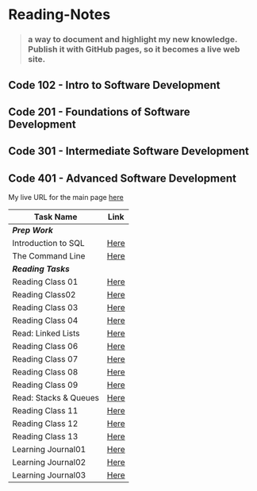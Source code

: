 # Reading-Notes

> ### a way to document and highlight my new knowledge. Publish it with GitHub pages, so it becomes a live web site.

## Code 102 - Intro to Software Development

## Code 201 - Foundations of Software Development

## Code 301 - Intermediate Software Development

## Code 401 - Advanced Software Development

My live URL for the main page [here](https://shathaalrayyani.github.io/reading-notes/) 

| Task Name             | Link                                                                                                   |
|-----------------------|--------------------------------------------------------------------------------------------------------|
| ***Prep Work***       ||     |
| Introduction to SQL   | [Here](https://shathaalrayyani.github.io/reading-notes/prep-work/introduction-to-SQL/SQL-summary.html) |
| The Command Line      | [Here](https://shathaalrayyani.github.io/reading-notes/prep-work/The-Command-Line.html)                |
| ***Reading Tasks***   ||     |
| Reading Class 01      | [Here](https://shathaalrayyani.github.io/reading-notes/Reading-Classes/class01.html)                   |
| Reading Class02       | [Here](https://shathaalrayyani.github.io/reading-notes/Reading-Classes/Reading-Class02.html)           |
| Reading Class 03      | [Here](https://shathaalrayyani.github.io/reading-notes/Reading-Classes/Reading-class03.html)           |
| Reading Class 04      | [Here](https://shathaalrayyani.github.io/reading-notes/Reading-Classes/Reading-class04.html)           |
| Read: Linked Lists    | [Here](https://shathaalrayyani.github.io/reading-notes/Reading-Classes/Read-Linked-Lists.html)         |
| Reading Class 06      | [Here](https://shathaalrayyani.github.io/reading-notes/Reading-Classes/Reading-class06.html)           |
| Reading Class 07      | [Here](https://shathaalrayyani.github.io/reading-notes/Reading-Classes/Reading-class07.html)           |
| Reading Class 08      | [Here](https://shathaalrayyani.github.io/reading-notes/Reading-Classes/Reading-class08.html)           |
| Reading Class 09      | [Here](https://shathaalrayyani.github.io/reading-notes/Reading-Classes/Reading-class09.html)           |
| Read: Stacks & Queues | [Here](https://shathaalrayyani.github.io/reading-notes/Reading-Classes/Read_Stacks_Queues.html)        |
| Reading Class 11      | [Here](https://shathaalrayyani.github.io/reading-notes/Reading-Classes/Reading-class11.html)           |
| Reading Class 12      | [Here](https://shathaalrayyani.github.io/reading-notes/Reading-Classes/Reading-class12.html)           |
| Reading Class 13      | [Here](https://shathaalrayyani.github.io/reading-notes/Reading-Classes/Reading-class13.html)           |
| Learning Journal01    | [Here](https://shathaalrayyani.github.io/reading-notes/Reading-Classes/Learning-Journal01.html)        |
| Learning Journal02    | [Here](https://shathaalrayyani.github.io/reading-notes/Reading-Classes/Learning-Journal02.html)        |
| Learning Journal03    | [Here](https://shathaalrayyani.github.io/reading-notes/Reading-Classes/Learning-Journal03.html)        |

